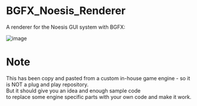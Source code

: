 # BGFX_Noesis_Renderer
 A renderer for the Noesis GUI system with BGFX:
 
 ![image](https://user-images.githubusercontent.com/49988901/167708402-a31081ce-a475-4493-8129-fcaefec103cf.png)

 
# Note
This has been copy and pasted from a custom in-house game engine - 
so it is NOT a plug and play repository.<br>
But it should give you an idea and enough sample code<br>
to replace some engine specific parts with your own code and make it work.
